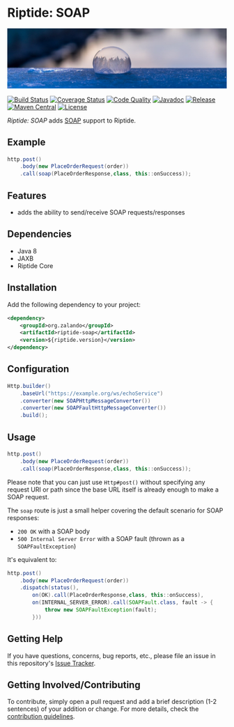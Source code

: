 # Riptide: SOAP

[![Pipes](../docs/soap.jpg)](https://pixabay.com/photos/soap-bubble-bubble-frozen-bubble-1975227/)

[![Build Status](https://img.shields.io/travis/zalando/riptide/master.svg)](https://travis-ci.org/zalando/riptide)
[![Coverage Status](https://img.shields.io/coveralls/zalando/riptide/master.svg)](https://coveralls.io/r/zalando/riptide)
[![Code Quality](https://img.shields.io/codacy/grade/1fbe3d16ca544c0c8589692632d114de/master.svg)](https://www.codacy.com/app/whiskeysierra/riptide)
[![Javadoc](https://www.javadoc.io/badge/org.zalando/riptide-soap.svg)](http://www.javadoc.io/doc/org.zalando/riptide-soap)
[![Release](https://img.shields.io/github/release/zalando/riptide.svg)](https://github.com/zalando/riptide/releases)
[![Maven Central](https://img.shields.io/maven-central/v/org.zalando/riptide-soap.svg)](https://maven-badges.herokuapp.com/maven-central/org.zalando/riptide-soap)
[![License](https://img.shields.io/badge/license-MIT-blue.svg)](https://raw.githubusercontent.com/zalando/riptide/master/LICENSE)

*Riptide: SOAP* adds [SOAP](https://en.wikipedia.org/wiki/SOAP) support to Riptide.

## Example

```java
http.post()
    .body(new PlaceOrderRequest(order))
    .call(soap(PlaceOrderResponse,class, this::onSuccess));
```

## Features

- adds the ability to send/receive SOAP requests/responses

## Dependencies

- Java 8
- JAXB
- Riptide Core

## Installation

Add the following dependency to your project:

```xml
<dependency>
    <groupId>org.zalando</groupId>
    <artifactId>riptide-soap</artifactId>
    <version>${riptide.version}</version>
</dependency>
```

## Configuration

```java
Http.builder()
    .baseUrl("https://example.org/ws/echoService")
    .converter(new SOAPHttpMessageConverter())
    .converter(new SOAPFaultHttpMessageConverter())
    .build();
```

## Usage

```java
http.post()
    .body(new PlaceOrderRequest(order))
    .call(soap(PlaceOrderResponse,class, this::onSuccess));
```

Please note that you can just use `Http#post()` without specifying any request URI or path since
the base URL itself is already enough to make a SOAP request.

The `soap` route is just a small helper covering the default scenario for SOAP responses:

- `200 OK` with a SOAP body
- `500 Internal Server Error` with a SOAP fault (thrown as a `SOAPFaultException`)

It's equivalent to:

```java
http.post()
    .body(new PlaceOrderRequest(order))
    .dispatch(status(),
        on(OK).call(PlaceOrderResponse,class, this::onSuccess),
        on(INTERNAL_SERVER_ERROR).call(SOAPFault.class, fault -> {
            throw new SOAPFaultException(fault);
        }))
```

## Getting Help

If you have questions, concerns, bug reports, etc., please file an issue in this repository's [Issue Tracker](../../../../issues).

## Getting Involved/Contributing

To contribute, simply open a pull request and add a brief description (1-2 sentences) of your addition or change. For
more details, check the [contribution guidelines](../.github/CONTRIBUTING.md).
